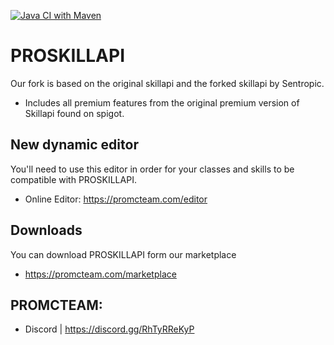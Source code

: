 [![Java CI with Maven](https://github.com/promcteam/proskillapi/actions/workflows/maven.yml/badge.svg?branch=actions)](https://github.com/promcteam/proskillapi/actions/workflows/maven.yml)

# PROSKILLAPI
Our fork is based on the original skillapi and the forked skillapi by Sentropic.
* Includes all  premium features from the original premium version of Skillapi found on spigot.

## New dynamic editor
You'll need to use this editor in order for your classes and skills to be compatible with PROSKILLAPI.
* Online Editor: https://promcteam.com/editor

## Downloads
You can download PROSKILLAPI form our marketplace
* https://promcteam.com/marketplace

## PROMCTEAM:
* Discord | https://discord.gg/RhTyRReKyP
